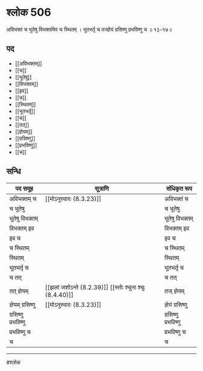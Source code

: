# श्लोक 506

अविभक्तं च भूतेषु विभक्तमिव च स्थितम् ।
भूतभर्तृ च तज्ज्ञेयं ग्रसिष्णु प्रभविष्णु च ॥ १३-१७॥


## पद 

- [[अविभक्तम्]]
- [[च]]
- [[भूतेषु]]
- [[विभक्तम्]]
- [[इव]]
- [[च]]
- [[स्थितम्]]
- [[भूतभर्तृ]]
- [[च]]
- [[तत्]]
- [[ज्ञेयम्]]
- [[ग्रसिष्णु]]
- [[प्रभविष्णु]]
- [[च]]

## सन्धि

| पद समूह | सूत्राणि | संधिकृत रूप |
| ----- | ----- | ----- |
| अविभक्तम् च |  [[मोऽनुस्वारः (8.3.23)]] | अविभक्तं च |
| च भूतेषु |  | च भूतेषु |
| भूतेषु विभक्तम् |  | भूतेषु विभक्तम् |
| विभक्तम् इव |  | विभक्तम् इव |
| इव च |  | इव च |
| च स्थितम् |  | च स्थितम् |
| स्थितम् |  | स्थितम् |
| भूतभर्तृ च |  | भूतभर्तृ च |
| च तत् |  | च तत् |
| तत् ज्ञेयम् |  [[झलां जशोऽन्ते (8.2.39)]] [[स्तोः श्चुना श्चुः (8.4.40)]] | तज् ज्ञेयम् |
| ज्ञेयम् ग्रसिष्णु |  [[मोऽनुस्वारः (8.3.23)]] | ज्ञेयं ग्रसिष्णु |
| ग्रसिष्णु प्रभविष्णु |  | ग्रसिष्णु प्रभविष्णु |
| प्रभविष्णु च |  | प्रभविष्णु च |
| च |  | च |


---

#श्लोक